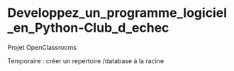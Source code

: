 # Developpez_un_programme_logiciel_en_Python-Club_d_echec
Projet OpenClassrooms 

Temporaire : créer un repertoire /database à la racine 
